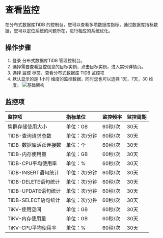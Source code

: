 # 查看监控
在分布式数据库TiDB 的控制台，您可以查看多项数据库指标，通过数据库指标数据，您可以定位系统的问题所在，进行相应的系统优化。

## 操作步骤
1. 登录 分布式数据库TiDB 管理控制台。
2. 选择需要查看监控信息的目标实例，点击目标实例，进入实例详情页。
3. 选择 监控 标签，查看分布式数据库 TIDB 监控项
4. 默认显示的是 1小时 维度的监控数据，同时您也可以选择 1天，7天，30 维度。
![基础架构](https://github.com/jdcloudcom/cn/blob/master/image/TiDB/Monitor-1.png)

## 监控项
|	监控项	|	指标单位	|	监控频率	|	监控周期	|
|:-|:-|:-|:-|
|	集群存储使用大小	|	单位：GB	|	60秒/次	|	30天	|
|	TiDB-查询请求总数	|	单位：次/分钟	|	60秒/次	|	30天	|
|	TiDB-数据库活跃连接数	|	单位：个	|	60秒/次	|	30天	|
|	TiDB-内存使用量	|	单位：GB	|	60秒/次	|	30天	|
|	TiDB-CPU平均使用率	|	单位：%	|	60秒/次	|	30天	|
|	TiDB-INSERT语句统计	|	单位：次/分钟	|	60秒/次	|	30天	|
|	TiDB-DELETE语句统计	|	单位：次/分钟	|	60秒/次	|	30天	|
|	TiDB-UPDATE语句统计	|	单位：次/分钟	|	60秒/次	|	30天	|
|	TiDB-SELECT语句统计	|	单位：次/分钟	|	60秒/次	|	30天	|
|	TiKV-使用空间	|	单位：GB	|	60秒/次	|	30天	|
|	TiKV-内存使用量	|	单位：GB	|	60秒/次	|	30天	|
|	TiKV-CPU平均使用率	|	单位：%	|	60秒/次	|	30天	|
